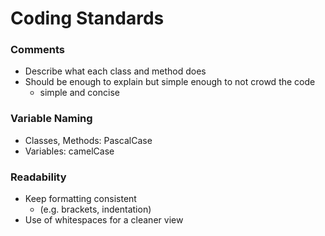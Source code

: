 # Coding Standards
### Comments
- Describe what each class and method does
- Should be enough to explain but simple enough to not crowd the code
    - simple and concise

### Variable Naming
- Classes, Methods: PascalCase
- Variables: camelCase

### Readability
- Keep formatting consistent
  - (e.g. brackets, indentation)
- Use of whitespaces for a cleaner view
